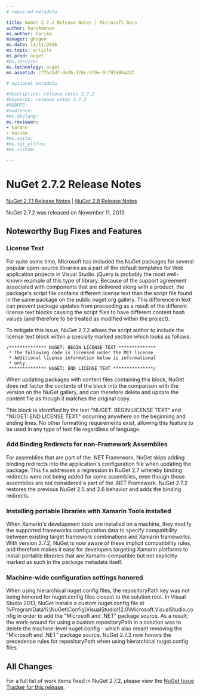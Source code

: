 ```yaml
---
# required metadata

title: NuGet 2.7.2 Release Notes | Microsoft Docs
author: harikmenon
ms.author: harikm
manager: ghogen
ms.date: 11/11/2016
ms.topic: article
ms.prod: nuget
#ms.service:
ms.technology: nuget
ms.assetid: c775d1d7-de26-476c-bf9e-0cf95986a22f

# optional metadata

#description: release notes 2.7.2
#keywords: release notes 2.7.2
#ROBOTS:
#audience:
#ms.devlang:
ms.reviewer:
- karann
- harikm
#ms.suite:
#ms.tgt_pltfrm:
#ms.custom:

---
```

# NuGet 2.7.2 Release Notes

[NuGet 2.7.1 Release Notes](../release-notes/nuget-2.7.1.md) | [NuGet 2.8 Release Notes](../release-notes/nuget-2.8.md)

NuGet 2.7.2 was released on November 11, 2013.

## Noteworthy Bug Fixes and Features

### License Text
For quite some time, Microsoft has included the NuGet packages for several popular open-source libraries as a part of the default templates for Web application projects in Visual Studio. jQuery is probably the most well-known example of this type of library. Because of the support agreement associated with components that are delivered along with a product, the package's script file contains different license text than the script file found in the same package on the public nuget.org gallery. This difference in text can prevent package updates from proceeding as a result of the different license text blocks causing the script files to have different content hash values (and therefore to be treated as modified within the project).

To mitigate this issue, NuGet 2.7.2 allows the script author to include the license text block within a specially marked section which looks as follows.

    /************** NUGET: BEGIN LICENSE TEXT **************
     * The following code is licensed under the MIT license
     * Additional license information below is informational
     * only.
     ************** NUGET: END LICENSE TEXT ***************/

When updating packages with content files containing this block, NuGet does not factor the contents of the block into the comparison with the version on the NuGet gallery, and can therefore delete and update the content file as though it matches the original copy.

This block is identified by the text "NUGET: BEGIN LICENSE TEXT" and "NUGET: END LICENSE TEXT" occurring anywhere on the beginning and ending lines.  No other formatting requirements exist, allowing this feature to be used in any type of text file regardless of language.

### Add Binding Redirects for non-Framework Assemblies
For assemblies that are part of the .NET Framework, NuGet skips adding binding redirects into the application's configuration file when updating the package. This fix addresses a regression in NuGet 2.7 whereby binding redirects were not being added for some assemblies, even though those assemblies are not considered a part of the .NET Framework. NuGet 2.7.2 restores the previous NuGet 2.5 and 2.6 behavior and adds the binding redirects.

### Installing portable libraries with Xamarin Tools installed
When Xamarin's development tools are installed on a machine, they modify the supported frameworks configuration data to specify compatibility between existing target framework combinations and Xamarin frameworks. With version 2.7.2, NuGet is now aware of these implicit compatibility rules, and therefore makes it easy for developers targeting Xamarin platforms to install portable libraries that are Xamarin-compatible but not explicitly marked as such in the package metadata itself.

### Machine-wide configuration settings honored
When using hierarchical nuget.config files, the repositoryPath key was not being honored for nuget.config files closest to the solution root. In Visual Studio 2013, NuGet installs a custom nuget.config file at %ProgramData%\NuGet\Config\VisualStudio\12.0\Microsoft.VisualStudio.config in order to add the "Microsoft and .NET" package source. As a result, the work-around for using a custom repositoryPath in a solution was to delete the machine-level nuget.config - which also meant removing the "Microsoft and .NET" package source. NuGet 2.7.2 now honors the precedence rules for repositoryPath when using hierarchical nuget.config files.

## All Changes
For a full list of work items fixed in NuGet 2.7.2, please view the [NuGet Issue Tracker for this release](https://nuget.codeplex.com/workitem/list/advanced?keyword=&status=All&type=All&priority=All&release=NuGet%202.7.2&assignedTo=All&component=All&sortField=LastUpdatedDate&sortDirection=Descending&page=0&reasonClosed=Fixed).

